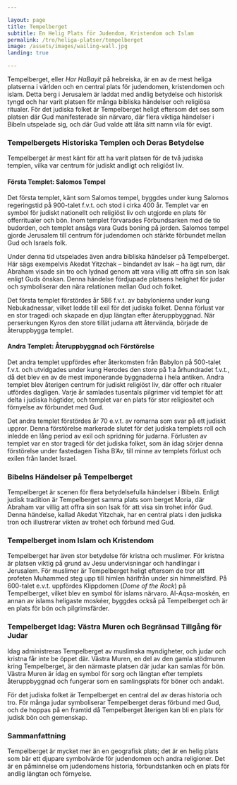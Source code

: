 ```yaml
---

layout: page  
title: Tempelberget  
subtitle: En Helig Plats för Judendom, Kristendom och Islam  
permalink: /tro/heliga-platser/tempelberget  
image: /assets/images/wailing-wall.jpg  
landing: true  

---
```


Tempelberget, eller *Har HaBayit* på hebreiska, är en av de mest heliga platserna i världen och en central plats för judendomen, kristendomen och islam. Detta berg i Jerusalem är laddat med andlig betydelse och historisk tyngd och har varit platsen för många bibliska händelser och religiösa ritualer. För det judiska folket är Tempelberget heligt eftersom det ses som platsen där Gud manifesterade sin närvaro, där flera viktiga händelser i Bibeln utspelade sig, och där Gud valde att låta sitt namn vila för evigt.

### Tempelbergets Historiska Templen och Deras Betydelse

Tempelberget är mest känt för att ha varit platsen för de två judiska templen, vilka var centrum för judiskt andligt och religiöst liv.

#### Första Templet: Salomos Tempel

Det första templet, känt som Salomos tempel, byggdes under kung Salomos regeringstid på 900-talet f.v.t. och stod i cirka 400 år. Templet var en symbol för judiskt nationellt och religiöst liv och utgjorde en plats för offerritualer och bön. Inom templet förvarades Förbundsarken med de tio budorden, och templet ansågs vara Guds boning på jorden. Salomos tempel gjorde Jerusalem till centrum för judendomen och stärkte förbundet mellan Gud och Israels folk.

Under denna tid utspelades även andra bibliska händelser på Tempelberget. Här sägs exempelvis Akedat Yitzchak – bindandet av Isak – ha ägt rum, där Abraham visade sin tro och lydnad genom att vara villig att offra sin son Isak enligt Guds önskan. Denna händelse fördjupade platsens helighet för judar och symboliserar den nära relationen mellan Gud och folket.

Det första templet förstördes år 586 f.v.t. av babylonierna under kung Nebukadnessar, vilket ledde till exil för det judiska folket. Denna förlust var en stor tragedi och skapade en djup längtan efter återuppbyggnad. När perserkungen Kyros den store tillät judarna att återvända, började de återuppbygga templet.

#### Andra Templet: Återuppbyggnad och Förstörelse

Det andra templet uppfördes efter återkomsten från Babylon på 500-talet f.v.t. och utvidgades under kung Herodes den store på 1:a århundradet f.v.t., då det blev en av de mest imponerande byggnaderna i hela antiken. Andra templet blev återigen centrum för judiskt religiöst liv, där offer och ritualer utfördes dagligen. Varje år samlades tusentals pilgrimer vid templet för att delta i judiska högtider, och templet var en plats för stor religiositet och förnyelse av förbundet med Gud.

Det andra templet förstördes år 70 e.v.t. av romarna som svar på ett judiskt uppror. Denna förstörelse markerade slutet för det judiska templets roll och inledde en lång period av exil och spridning för judarna. Förlusten av templet var en stor tragedi för det judiska folket, som än idag sörjer denna förstörelse under fastedagen Tisha B’Av, till minne av templets förlust och exilen från landet Israel.

### Bibelns Händelser på Tempelberget

Tempelberget är scenen för flera betydelsefulla händelser i Bibeln. Enligt judisk tradition är Tempelberget samma plats som berget Moria, där Abraham var villig att offra sin son Isak för att visa sin trohet inför Gud. Denna händelse, kallad Akedat Yitzchak, har en central plats i den judiska tron och illustrerar vikten av trohet och förbund med Gud.

### Tempelberget inom Islam och Kristendom

Tempelberget har även stor betydelse för kristna och muslimer. För kristna är platsen viktig på grund av Jesu undervisningar och handlingar i Jerusalem. För muslimer är Tempelberget heligt eftersom de tror att profeten Muhammed steg upp till himlen härifrån under sin himmelsfärd. På 600-talet e.v.t. uppfördes Klippdomen (*Dome of the Rock*) på Tempelberget, vilket blev en symbol för islams närvaro. Al-Aqsa-moskén, en annan av islams heligaste moskéer, byggdes också på Tempelberget och är en plats för bön och pilgrimsfärder.

### Tempelberget Idag: Västra Muren och Begränsad Tillgång för Judar

Idag administreras Tempelberget av muslimska myndigheter, och judar och kristna får inte be öppet där. Västra Muren, en del av den gamla stödmuren kring Tempelberget, är den närmaste platsen där judar kan samlas för bön. Västra Muren är idag en symbol för sorg och längtan efter templets återuppbyggnad och fungerar som en samlingsplats för böner och andakt.

För det judiska folket är Tempelberget en central del av deras historia och tro. För många judar symboliserar Tempelberget deras förbund med Gud, och de hoppas på en framtid då Tempelberget återigen kan bli en plats för judisk bön och gemenskap.

### Sammanfattning

Tempelberget är mycket mer än en geografisk plats; det är en helig plats som bär ett djupare symbolvärde för judendomen och andra religioner. Det är en påminnelse om judendomens historia, förbundstanken och en plats för andlig längtan och förnyelse.